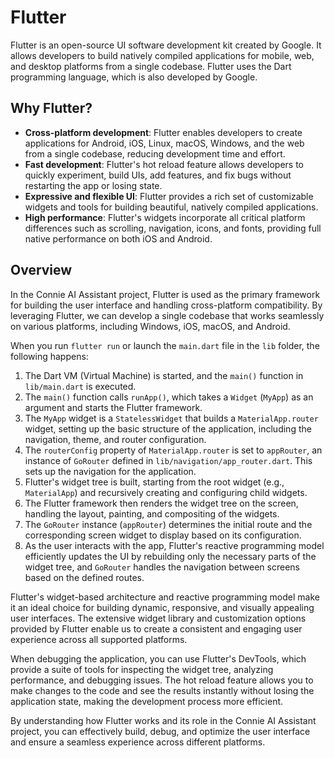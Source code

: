 # Flutter

Flutter is an open-source UI software development kit created by Google. It allows developers to build natively compiled applications for mobile, web, and desktop platforms from a single codebase. Flutter uses the Dart programming language, which is also developed by Google.

## Why Flutter?

- **Cross-platform development**: Flutter enables developers to create applications for Android, iOS, Linux, macOS, Windows, and the web from a single codebase, reducing development time and effort.
- **Fast development**: Flutter's hot reload feature allows developers to quickly experiment, build UIs, add features, and fix bugs without restarting the app or losing state.
- **Expressive and flexible UI**: Flutter provides a rich set of customizable widgets and tools for building beautiful, natively compiled applications.
- **High performance**: Flutter's widgets incorporate all critical platform differences such as scrolling, navigation, icons, and fonts, providing full native performance on both iOS and Android.

## Overview

In the Connie AI Assistant project, Flutter is used as the primary framework for building the user interface and handling cross-platform compatibility. By leveraging Flutter, we can develop a single codebase that works seamlessly on various platforms, including Windows, iOS, macOS, and Android.

When you run `flutter run` or launch the `main.dart` file in the `lib` folder, the following happens:

1. The Dart VM (Virtual Machine) is started, and the `main()` function in `lib/main.dart` is executed.
2. The `main()` function calls `runApp()`, which takes a `Widget` (`MyApp`) as an argument and starts the Flutter framework.
3. The `MyApp` widget is a `StatelessWidget` that builds a `MaterialApp.router` widget, setting up the basic structure of the application, including the navigation, theme, and router configuration.
4. The `routerConfig` property of `MaterialApp.router` is set to `appRouter`, an instance of `GoRouter` defined in `lib/navigation/app_router.dart`. This sets up the navigation for the application.
5. Flutter's widget tree is built, starting from the root widget (e.g., `MaterialApp`) and recursively creating and configuring child widgets.
6. The Flutter framework then renders the widget tree on the screen, handling the layout, painting, and compositing of the widgets.
7. The `GoRouter` instance (`appRouter`) determines the initial route and the corresponding screen widget to display based on its configuration.
8. As the user interacts with the app, Flutter's reactive programming model efficiently updates the UI by rebuilding only the necessary parts of the widget tree, and `GoRouter` handles the navigation between screens based on the defined routes.

Flutter's widget-based architecture and reactive programming model make it an ideal choice for building dynamic, responsive, and visually appealing user interfaces. The extensive widget library and customization options provided by Flutter enable us to create a consistent and engaging user experience across all supported platforms.

When debugging the application, you can use Flutter's DevTools, which provide a suite of tools for inspecting the widget tree, analyzing performance, and debugging issues. The hot reload feature allows you to make changes to the code and see the results instantly without losing the application state, making the development process more efficient.

By understanding how Flutter works and its role in the Connie AI Assistant project, you can effectively build, debug, and optimize the user interface and ensure a seamless experience across different platforms. 